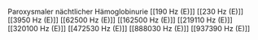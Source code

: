 Paroxysmaler nächtlicher Hämoglobinurie
[[190 Hz (E)]]
[[230 Hz (E)]]
[[3950 Hz (E)]]
[[62500 Hz (E)]]
[[162500 Hz (E)]]
[[219110 Hz (E)]]
[[320100 Hz (E)]]
[[472530 Hz (E)]]
[[888030 Hz (E)]]
[[937390 Hz (E)]]